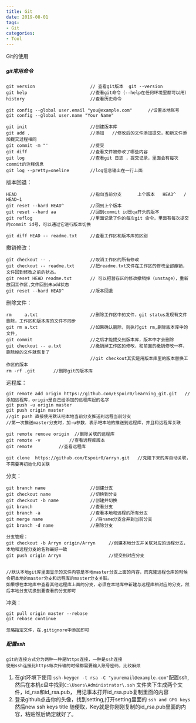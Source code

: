 ```yaml
---
title: Git
date: 2019-08-01
tags:
- Git
categories:
- Tool
---
```

Git的使用
<!-- more -->

##### git常用命令

    git version    	                // 查看git版本  git --version
    git help 		                //查看git命令（--help在任何环境里都可以用）
    history 		                //查看历史命令
   
    git config --global user.email "you@example.com"      //设置本地账号
    git config --global user.name "Your Name"
    
    git init 		                //创建版本库
    git add .		                //添加   //修改后的文件添加提交，和新文件添加提交过程相同
    git commit -m "'                //提交
    git diff 		                //查看文件被修改了哪些内容
    git log  		                //查看git 日志 ，提交记录，里面会有每次commit的注释信息
    git log --pretty=oneline        //log信息输出在一行上面
    
版本回退：

    HEAD                            //指向当前分支      上个版本   HEAD^   /    HEAD~1
    git reset --hard HEAD^          //回到上个版本
    git reset --hard aa             //回到commit id是qa开头的版本
    git reflog                      //里面记录了你的每次git 命令，里面有每次提交的commit id号，可以通过它进行版本切换
    
    git diff HEAD -- readme.txt     //查看工作区和版本库的区别
    
撤销修改：

    git checkout -- .               //取消工作区的所有修改
    git checkout -- readme.txt      //把readme.txt文件在工作区的修改全部撤销，文件回到修改之前的状态。
    git reset HEAD readme.txt       // 可以把暂存区的修改撤销掉（unstage），重新放回工作区,文件回到未add状态    
    git reset --hard HEAD^          //版本回退
    
删除文件：

    rm     a.txt  	                //删除工作区中的文件，git status发现有文件删除，工作区和版本库的文件不同步
    git rm a.txt                    //如果确认删除，则执行git rm,删除版本库中的文件,
    git commit                      //之后才能提交到版本库，版本中才会删除
    git checkout -- a.txt           //撤销掉工作区的修改，和前面的撤销修改一样，删除掉的文件就恢复了
                                    //git checkout其实是用版本库里的版本替换工作区的版本
    rm -rf .git       //删除git的版本库
    
    
远程库：

    git remote add origin https://github.com/Espoir0/learning_git.git   //添加远程库，origin是自己给添加的远程库起的名字
    git push -u origin master
    git push origin master
    //git push 直接使用默认吧本地当前分支推送到远程当前分支
    //第一次推送master分支时，加-u参数，表示吧本地的推送到远程库，并且和远程库关联
    
    git remote remove origin  //删除关联的远程库
    git remote -v           //查看远程库版本
    git remote 		    //查看远程库
    
    git clone  https://github.com/Espoir0/arryn.git   //克隆下来的库自动关联，不需要再初始化和关联
    
分支：

    git branch name                 //创建分支
    git checkout name               //切换到分支
    git checkout -b name            //创建并切换
    git branch                      //查看分支
    git branch -a                   //查看本地和远程的所有分支
    git merge name                  / /将name分支合并到当前分支
    git branch -d name              //删除分支
    
    分支管理：
    git checkout -b Arryn origin/Arryn     //创建本地分支并关联对应的远程分支，本地和远程分支的名称最好一致  
    git push origin Arryn                  //提交到对应分支
    
    
    //默认本地git库里面显示的文件内容是本地master分支上面的内容，而克隆远程仓库的时候会把本地的master分支和远程库的master分支关联。
    如果想在本地库中查看其他远程库上面的分支，必须在本地库中新建与远程库相对应的分支，然后本地分支切换到要查看的分支即可
    
    
冲突： 
    
    git pull origin master --rebase       
    git rebase continue
    
    忽略指定文件，在.gitignore中添加即可
    
##### 配置ssh
    
    git的连接方式分为两种一种是https连接，一种是ssh连接
    使用ssh连接比https每次传输的时候都需要输入账号密码，比较麻烦
    
1. 在git环境下使用 ` ssh-keygen -t rsa -C "youremail@example.com" `配置ssh,
  然后在本机c盘中找到`C:\Users\Administrator\.ssh` 文件夹下生成两个文件，id_rsa和id_rsa.pub，
  用记事本打开id_rsa.pub复制里面的内容
2. 登录github点击你的头像，找到setting,打开setting里面的 `ssh and GPG keys`  然后new ssh keys
title 随便取，Key就是你刚刚复制的id_rsa.pub里面的内容，粘贴然后确定就好了。 